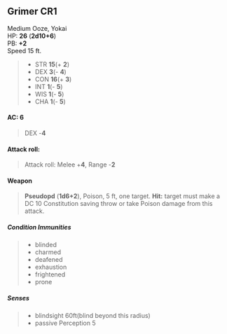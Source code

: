 ## Grimer CR1
Medium Ooze, Yokai  
HP: **26**  (**2d10+6**)  
PB: **+2**  
Speed 15 ft.  
>* STR **15**(+ **2**)
>* DEX **3**(- **4**)
>* CON **16**(+ **3**)
>* INT **1**(- **5**)
>* WIS **1**(- **5**) 
>* CHA **1**(- **5**)
  
#### AC: 6

>DEX -**4**

#### Attack roll:
 
>Attack roll: Melee +**4**, Range -**2**

#### Weapon
 
>**Pseudopd** (**1d6+2**), Poison, 5 ft, one target. **Hit:** target must make a DC 10 Constitution saving throw or take Poison damage from this attack.


##### Condition Immunities

>* blinded
>* charmed
>* deafened
>* exhaustion
>* frightened
>* prone

##### Senses

>* blindsight 60ft(blind beyond this radius)
>* passive Perception 5
